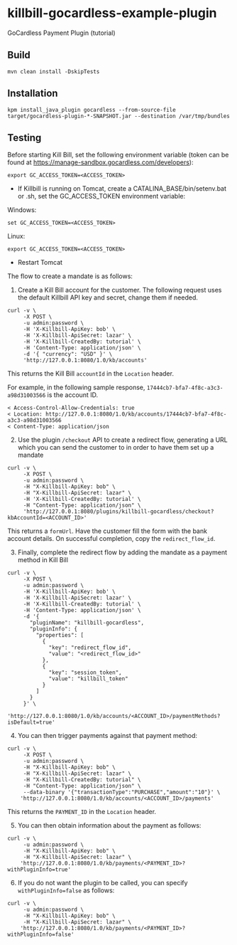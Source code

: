 # killbill-gocardless-example-plugin
GoCardless Payment Plugin (tutorial)

## Build

```
mvn clean install -DskipTests
```

## Installation

```
kpm install_java_plugin gocardless --from-source-file target/gocardless-plugin-*-SNAPSHOT.jar --destination /var/tmp/bundles
```

## Testing

Before starting Kill Bill, set the following environment variable (token can be found at https://manage-sandbox.gocardless.com/developers):

```
export GC_ACCESS_TOKEN=<ACCESS_TOKEN>
```
* If Killbill is running on Tomcat, create a CATALINA_BASE/bin/setenv.bat or .sh, set the GC_ACCESS_TOKEN environment variable:

Windows:
```
set GC_ACCESS_TOKEN=<ACCESS_TOKEN>
```
Linux:
```
export GC_ACCESS_TOKEN=<ACCESS_TOKEN>
```
* Restart Tomcat

The flow to create a mandate is as follows:

1. Create a Kill Bill account for the customer. 
The following request uses the default Killbill API key and secret, change them if needed.
```
curl -v \
     -X POST \
     -u admin:password \
     -H 'X-Killbill-ApiKey: bob' \
     -H 'X-Killbill-ApiSecret: lazar' \
     -H 'X-Killbill-CreatedBy: tutorial' \
     -H 'Content-Type: application/json' \
     -d '{ "currency": "USD" }' \
     'http://127.0.0.1:8080/1.0/kb/accounts'
```
This returns the Kill Bill `accountId` in the `Location` header.

For example, in the following sample response, `17444cb7-bfa7-4f8c-a3c3-a98d31003566` is the account ID.
```
< Access-Control-Allow-Credentials: true
< Location: http://127.0.0.1:8080/1.0/kb/accounts/17444cb7-bfa7-4f8c-a3c3-a98d31003566
< Content-Type: application/json
```

2. Use the plugin `/checkout` API to create a redirect flow, generating a URL which you can send the customer to in order to have them set up a mandate
```
curl -v \
     -X POST \
     -u admin:password \
     -H "X-Killbill-ApiKey: bob" \
     -H "X-Killbill-ApiSecret: lazar" \
     -H 'X-Killbill-CreatedBy: tutorial' \
     -H "Content-Type: application/json" \
     'http://127.0.0.1:8080/plugins/killbill-gocardless/checkout?kbAccountId=<ACCOUNT_ID>'
```
This returns a `formUrl`. Have the customer fill the form with the bank account details. 
On successful completion, copy the `redirect_flow_id`.

3. Finally, complete the redirect flow by adding the mandate as a payment method in Kill Bill
```
curl -v \
     -X POST \
     -u admin:password \
     -H 'X-Killbill-ApiKey: bob' \
     -H 'X-Killbill-ApiSecret: lazar' \
     -H 'X-Killbill-CreatedBy: tutorial' \
     -H 'Content-Type: application/json' \
     -d '{
       "pluginName": "killbill-gocardless",
       "pluginInfo": {
         "properties": [
           {
             "key": "redirect_flow_id",
             "value": "<redirect_flow_id>"
           },
           {
             "key": "session_token",
             "value": "killbill_token"
           }
         ]
       }
     }' \
     'http://127.0.0.1:8080/1.0/kb/accounts/<ACCOUNT_ID>/paymentMethods?isDefault=true'
```

4. You can then trigger payments against that payment method:
```
curl -v \
     -X POST \
     -u admin:password \
     -H "X-Killbill-ApiKey: bob" \
     -H "X-Killbill-ApiSecret: lazar" \
     -H "X-Killbill-CreatedBy: tutorial" \
     -H "Content-Type: application/json" \
     --data-binary '{"transactionType":"PURCHASE","amount":"10"}' \
    'http://127.0.0.1:8080/1.0/kb/accounts/<ACCOUNT_ID>/payments'
```
This returns the `PAYMENT_ID` in the `Location` header.

5. You can then obtain information about the payment as follows:
```
curl -v \
     -u admin:password \
     -H "X-Killbill-ApiKey: bob" \
     -H "X-Killbill-ApiSecret: lazar" \
    'http://127.0.0.1:8080/1.0/kb/payments/<PAYMENT_ID>?withPluginInfo=true'
```

6. If you do not want the plugin to be called, you can specify `withPluginInfo=false` as follows:
```
curl -v \
     -u admin:password \
     -H "X-Killbill-ApiKey: bob" \
     -H "X-Killbill-ApiSecret: lazar" \
    'http://127.0.0.1:8080/1.0/kb/payments/<PAYMENT_ID>?withPluginInfo=false'
```
